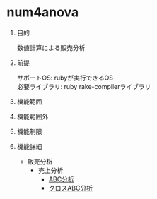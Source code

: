 num4anova
===========
1. 目的

    数値計算による販売分析

1. 前提

   サポートOS: rubyが実行できるOS  
   必要ライブラリ:  ruby rake-compilerライブラリ  

1. 機能範囲

1. 機能範囲外

1. 機能制限

1. 機能詳細
    * 販売分析
      - 売上分析
        - [ABC分析](abcana.md)
        - [クロスABC分析](crossabcana.md)
